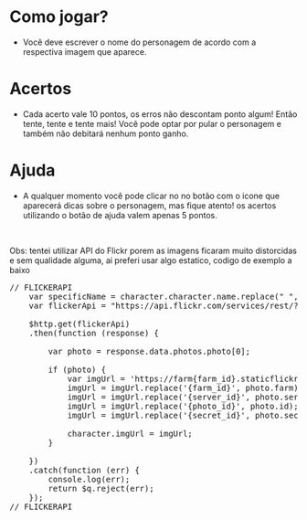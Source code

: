 
# Como jogar?
- Você deve escrever o nome do personagem de acordo com a respectiva imagem que aparece.

# Acertos
- Cada acerto vale 10 pontos, os erros não descontam ponto algum! Então tente, tente e tente mais! 
  Você pode optar por pular o personagem e também não debitará nenhum ponto ganho.

# Ajuda
- A qualquer momento você pode clicar no no botão com o icone  que aparecerá dicas sobre o personagem, mas fique atento! os acertos utilizando o botão de ajuda valem apenas 5 pontos.


<br>    

Obs: tentei utilizar API do Flickr porem as imagens ficaram muito distorcidas e sem qualidade alguma, ai preferi usar algo estatico, codigo de exemplo a baixo

<pre>
// FLICKERAPI
    var specificName = character.character.name.replace(" ", "+");
    var flickerApi = "https://api.flickr.com/services/rest/?method=flickr.photos.search&api_key=39e2daa9665a0a0d574145ea8b4e6c89&tags=star+wars&tag_mode=all&text=" + specificName + "&content_type=4&format=json&nojsoncallback=1&per_page=1";

    $http.get(flickerApi)
    .then(function (response) {

        var photo = response.data.photos.photo[0];

        if (photo) {
            var imgUrl = 'https://farm{farm_id}.staticflickr.com/{server_id}/{photo_id}_{secret_id}_m.jpg';
            imgUrl = imgUrl.replace('{farm_id}', photo.farm);
            imgUrl = imgUrl.replace('{server_id}', photo.server);
            imgUrl = imgUrl.replace('{photo_id}', photo.id);
            imgUrl = imgUrl.replace('{secret_id}', photo.secret);

            character.imgUrl = imgUrl;
        }

    })
    .catch(function (err) {
        console.log(err);
        return $q.reject(err);
    });
// FLICKERAPI
</pre>